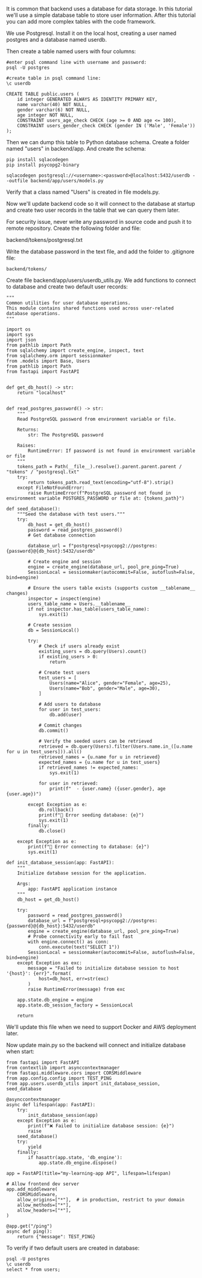 It is common that backend uses a database for data storage. In this tutorial we'll use a simple database table to store user information. After this tutorial you can add more complex tables with the code framework.

We use Postgresql. Install it on the local host, creating a user named postgres and a database named userdb.

Then create a table named users with four columns:

```
#enter psql command line with username and password:
psql -U postgres

#create table in psql command line:
\c userdb

CREATE TABLE public.users (
    id integer GENERATED ALWAYS AS IDENTITY PRIMARY KEY,
    name varchar(40) NOT NULL,
    gender varchar(6) NOT NULL,
    age integer NOT NULL,
    CONSTRAINT users_age_check CHECK (age >= 0 AND age <= 100),
    CONSTRAINT users_gender_check CHECK (gender IN ('Male', 'Female'))
);
```

Then we can dump this table to Python database schema. Create a folder named "users" in backend/app. And create the schema:

```
pip install sqlacodegen
pip install psycopg2-binary

sqlacodegen postgresql://<username>:<password>@localhost:5432/userdb --outfile backend/app/users/models.py
```

Verify that a class named "Users" is created in file models.py.

Now we'll update backend code so it will connect to the database at startup and create two user records in the table that we can query them later.

For security issue, never write any password in source code and push it to remote repository. Create the following folder and file:

backend/tokens/postgresql.txt

Write the database password in the text file, and add the folder to .gitignore file:

```
backend/tokens/
```

Create file backend/app/users/userdb_utils.py. We add functions to connect to database and create two default user records:

```
"""
Common utilities for user database operations.
This module contains shared functions used across user-related database operations.
"""

import os
import sys
import json
from pathlib import Path
from sqlalchemy import create_engine, inspect, text
from sqlalchemy.orm import sessionmaker
from .models import Base, Users
from pathlib import Path
from fastapi import FastAPI


def get_db_host() -> str:
    return "localhost"
    

def read_postgres_password() -> str:
    """
    Read PostgreSQL password from environment variable or file.
    
    Returns:
        str: The PostgreSQL password
        
    Raises:
        RuntimeError: If password is not found in environment variable or file
    """
    tokens_path = Path(__file__).resolve().parent.parent.parent / "tokens" / "postgresql.txt"
    try:
        return tokens_path.read_text(encoding="utf-8").strip()
    except FileNotFoundError:
        raise RuntimeError(f"PostgreSQL password not found in environment variable POSTGRES_PASSWORD or file at: {tokens_path}")

def seed_database():
    """Seed the database with test users."""
    try:
        db_host = get_db_host()
        password = read_postgres_password()
        # Get database connection
        
        database_url = f"postgresql+psycopg2://postgres:{password}@{db_host}:5432/userdb"
        
        # Create engine and session
        engine = create_engine(database_url, pool_pre_ping=True)
        SessionLocal = sessionmaker(autocommit=False, autoflush=False, bind=engine)
        
        # Ensure the users table exists (supports custom __tablename__ changes)
        inspector = inspect(engine)
        users_table_name = Users.__tablename__
        if not inspector.has_table(users_table_name):
            sys.exit(1)
        
        # Create session
        db = SessionLocal()
        
        try:
            # Check if users already exist
            existing_users = db.query(Users).count()
            if existing_users > 0:
                return
            
            # Create test users
            test_users = [
                Users(name="Alice", gender="Female", age=25),
                Users(name="Bob", gender="Male", age=30),
            ]
            
            # Add users to database
            for user in test_users:
                db.add(user)
            
            # Commit changes
            db.commit()

            # Verify the seeded users can be retrieved
            retrieved = db.query(Users).filter(Users.name.in_([u.name for u in test_users])).all()
            retrieved_names = {u.name for u in retrieved}
            expected_names = {u.name for u in test_users}
            if retrieved_names != expected_names:
                sys.exit(1)
            
            for user in retrieved:
                print(f"  - {user.name} ({user.gender}, age {user.age})")
                
        except Exception as e:
            db.rollback()
            print(f"🛒 Error seeding database: {e}")
            sys.exit(1)
        finally:
            db.close()
            
    except Exception as e:
        print(f"🛒 Error connecting to database: {e}")
        sys.exit(1)

def init_database_session(app: FastAPI):
    """
    Initialize database session for the application.
    
    Args:
        app: FastAPI application instance
    """
    db_host = get_db_host()

    try:
        password = read_postgres_password()
        database_url = f"postgresql+psycopg2://postgres:{password}@{db_host}:5432/userdb"
        engine = create_engine(database_url, pool_pre_ping=True)
        # Probe connectivity early to fail fast
        with engine.connect() as conn:
            conn.execute(text("SELECT 1"))
        SessionLocal = sessionmaker(autocommit=False, autoflush=False, bind=engine)
    except Exception as exc:
        message = "Failed to initialize database session to host '{host}': {err}".format(
            host=db_host, err=str(exc)
        )
        raise RuntimeError(message) from exc

    app.state.db_engine = engine
    app.state.db_session_factory = SessionLocal

    return
```

We'll update this file when we need to support Docker and AWS deployment later.

Now update main.py so the backend will connect and initialize database when start:

```
from fastapi import FastAPI
from contextlib import asynccontextmanager
from fastapi.middleware.cors import CORSMiddleware
from app.config.config import TEST_PING
from app.users.userdb_utils import init_database_session, seed_database

@asynccontextmanager
async def lifespan(app: FastAPI):
    try:
        init_database_session(app)
    except Exception as e:
        print(f"❌ Failed to initialize database session: {e}")
        raise
    seed_database()
    try:
        yield
    finally:
        if hasattr(app.state, 'db_engine'):
            app.state.db_engine.dispose()

app = FastAPI(title="my-learning-app API", lifespan=lifespan)

# Allow frontend dev server
app.add_middleware(
    CORSMiddleware,
    allow_origins=["*"],  # in production, restrict to your domain
    allow_methods=["*"],
    allow_headers=["*"],
)

@app.get("/ping")
async def ping():
    return {"message": TEST_PING}
```

To verify if two default users are created in database:
```
psql -U postgres
\c userdb
select * from users;
```


